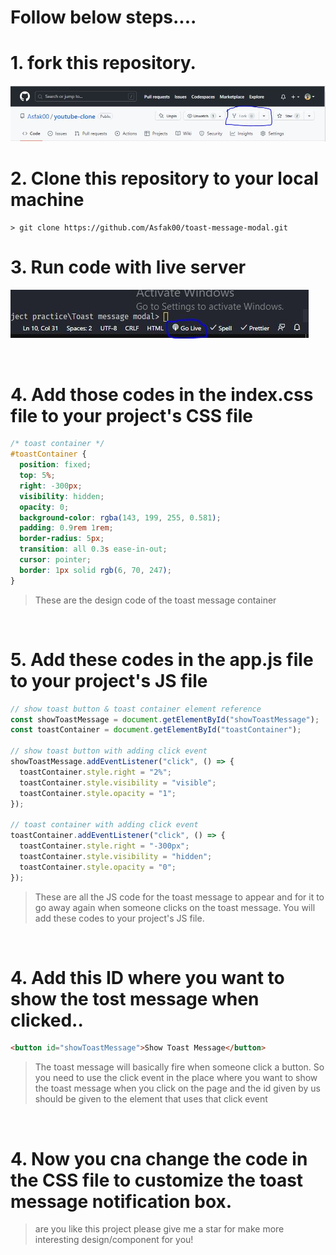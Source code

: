 # Follow below steps....

# 1. fork this repository.

![fork_reference_image](./fork_reference_image.JPG)

# 2. Clone this repository to your local machine

```
> git clone https://github.com/Asfak00/toast-message-modal.git
```

# 3. Run code with live server

![live server reference image](./live_server_reference_image.JPG)

</br>

# 4. Add those codes in the index.css file to your project's CSS file

```css
/* toast container */
#toastContainer {
  position: fixed;
  top: 5%;
  right: -300px;
  visibility: hidden;
  opacity: 0;
  background-color: rgba(143, 199, 255, 0.581);
  padding: 0.9rem 1rem;
  border-radius: 5px;
  transition: all 0.3s ease-in-out;
  cursor: pointer;
  border: 1px solid rgb(6, 70, 247);
}
```

> These are the design code of the toast message container

</br>

# 5. Add these codes in the app.js file to your project's JS file

```js
// show toast button & toast container element reference
const showToastMessage = document.getElementById("showToastMessage");
const toastContainer = document.getElementById("toastContainer");

// show toast button with adding click event
showToastMessage.addEventListener("click", () => {
  toastContainer.style.right = "2%";
  toastContainer.style.visibility = "visible";
  toastContainer.style.opacity = "1";
});

// toast container with adding click event
toastContainer.addEventListener("click", () => {
  toastContainer.style.right = "-300px";
  toastContainer.style.visibility = "hidden";
  toastContainer.style.opacity = "0";
});
```

> These are all the JS code for the toast message to appear and for it to go away again when someone clicks on the toast message. You will add these codes to your project's JS file.

</br>

# 4. Add this ID where you want to show the tost message when clicked..

```html
<button id="showToastMessage">Show Toast Message</button>
```

> The toast message will basically fire when someone click a button. So you need to use the click event in the place where you want to show the toast message when you click on the page and the id given by us should be given to the element that uses that click event

</br>

# 4. Now you cna change the code in the CSS file to customize the toast message notification box.

> are you like this project please give me a star for make more interesting design/component for you!
